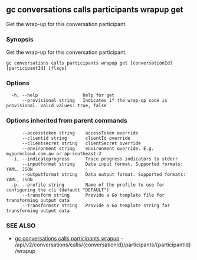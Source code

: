 ## gc conversations calls participants wrapup get

Get the wrap-up for this conversation participant. 

### Synopsis

Get the wrap-up for this conversation participant. 

```
gc conversations calls participants wrapup get [conversationId] [participantId] [flags]
```

### Options

```
  -h, --help                 help for get
      --provisional string   Indicates if the wrap-up code is provisional. Valid values: true, false
```

### Options inherited from parent commands

```
      --accesstoken string    accessToken override
      --clientid string       clientId override
      --clientsecret string   clientSecret override
      --environment string    environment override. E.g. mypurecloud.com.au or ap-southeast-2
  -i, --indicateprogress      Trace progress indicators to stderr
      --inputformat string    Data input format. Supported formats: YAML, JSON
      --outputformat string   Data output format. Supported formats: YAML, JSON
  -p, --profile string        Name of the profile to use for configuring the cli (default "DEFAULT")
      --transform string      Provide a Go template file for transforming output data
      --transformstr string   Provide a Go template string for transforming output data
```

### SEE ALSO

* [gc conversations calls participants wrapup](gc_conversations_calls_participants_wrapup.html)	 - /api/v2/conversations/calls/{conversationId}/participants/{participantId}/wrapup


